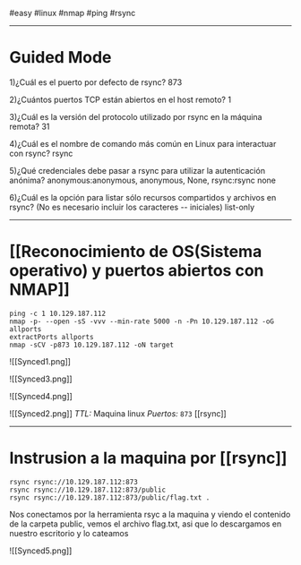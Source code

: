 
#easy #linux #nmap #ping #rsync

-----
# Guided Mode

1)¿Cuál es el puerto por defecto de rsync?
	873

2)¿Cuántos puertos TCP están abiertos en el host remoto?
	1

3)¿Cuál es la versión del protocolo utilizado por rsync en la máquina remota?
	31

4)¿Cuál es el nombre de comando más común en Linux para interactuar con rsync?
	rsync

5)¿Qué credenciales debe pasar a rsync para utilizar la autenticación anónima? anonymous:anonymous, anonymous, None, rsync:rsync
	none

6)¿Cuál es la opción para listar sólo recursos compartidos y archivos en rsync? (No es necesario incluir los caracteres -- iniciales)
	list-only

---

# [[Reconocimiento de OS(Sistema operativo) y puertos abiertos con NMAP]]

```shell
ping -c 1 10.129.187.112    
nmap -p- --open -sS -vvv --min-rate 5000 -n -Pn 10.129.187.112 -oG allports
extractPorts allports       
nmap -sCV -p873 10.129.187.112 -oN target
```

![[Synced1.png]]

![[Synced3.png]]

![[Synced4.png]]

![[Synced2.png]]
*TTL:* Maquina linux
*Puertos:*
	`873` [[rsync]]

------------
# Instrusion a la maquina por [[rsync]]
```shell
rsync rsync://10.129.187.112:873
rsync rsync://10.129.187.112:873/public
rsync rsync://10.129.187.112:873/public/flag.txt .
```
Nos conectamos por la herramienta rsyc a la maquina y viendo el contenido de la carpeta public, vemos el archivo flag.txt, asi que lo descargamos en nuestro escritorio y lo cateamos

![[Synced5.png]]